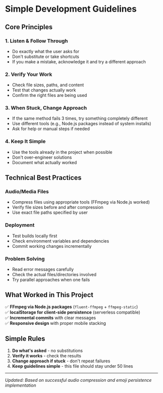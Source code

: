 # Simple Development Guidelines

## Core Principles

### 1. **Listen & Follow Through**
- Do exactly what the user asks for
- Don't substitute or take shortcuts
- If you make a mistake, acknowledge it and try a different approach

### 2. **Verify Your Work**
- Check file sizes, paths, and content
- Test that changes actually work
- Confirm the right files are being used

### 3. **When Stuck, Change Approach**
- If the same method fails 3 times, try something completely different
- Use different tools (e.g., Node.js packages instead of system installs)
- Ask for help or manual steps if needed

### 4. **Keep It Simple**
- Use the tools already in the project when possible
- Don't over-engineer solutions
- Document what actually worked

## Technical Best Practices

### Audio/Media Files
- Compress files using appropriate tools (FFmpeg via Node.js worked)
- Verify file sizes before and after compression
- Use exact file paths specified by user

### Deployment
- Test builds locally first
- Check environment variables and dependencies
- Commit working changes incrementally

### Problem Solving
- Read error messages carefully
- Check the actual files/directories involved
- Try parallel approaches when one fails

## What Worked in This Project

✅ **FFmpeg via Node.js packages** (`fluent-ffmpeg` + `ffmpeg-static`)  
✅ **localStorage for client-side persistence** (serverless compatible)  
✅ **Incremental commits** with clear messages  
✅ **Responsive design** with proper mobile stacking  

## Simple Rules

1. **Do what's asked** - no substitutions
2. **Verify it works** - check the results  
3. **Change approach if stuck** - don't repeat failures
4. **Keep guidelines simple** - this file should stay under 50 lines

---

*Updated: Based on successful audio compression and emoji persistence implementation* 